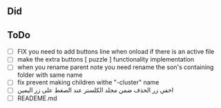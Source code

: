 ## Did

## ToDo

-   [ ] FIX you need to add buttons line when onload if there is an active file
-   [ ] make the extra buttons [ puzzle ] functionality implementation
-   [ ] when you rename parent note you need rename the son's containing folder with same name
-   [ ] fix prevent making children withe "-cluster" name
-   [ ] اخفي زر الحذف ضمن مجلد الكلستر عند الصغط على زر اليمين
-   [ ] READEME.md
